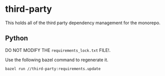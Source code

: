 # third-party

This holds all of the third party dependency management for the monorepo.

## Python

DO NOT MODIFY THE `requirements_lock.txt` FILE!.

Use the following bazel command to regenerate it.

```bash
bazel run //third-party:requirements.update
```
